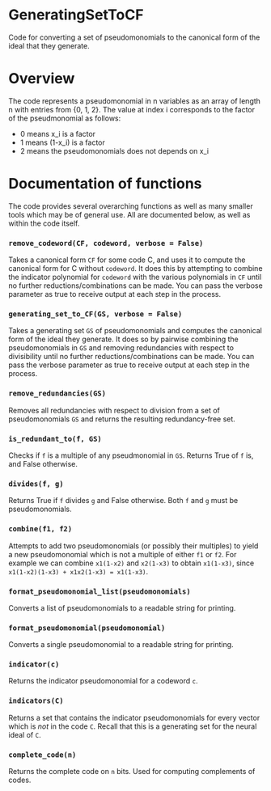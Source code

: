 # GeneratingSetToCF

Code for converting a set of pseudomonomials to the canonical form of the ideal
that they generate.

# Overview

The code represents a pseudomonomial in n variables as an array of length n 
with entries from {0, 1, 2}. The value at index i corresponds to the factor 
of the pseudmonomial as follows:
 * 0 means x_i is a factor
 * 1 means (1-x_i) is a factor
 * 2 means the pseudomonomials does not depends on x_i

# Documentation of functions

The code provides several overarching functions as well as many smaller tools
which may be of general use. All are documented below, as well as within the 
code itself.


### `remove_codeword(CF, codeword, verbose = False)`

Takes a canonical form `CF` for some code C, and uses it to 
compute the canonical form for C without `codeword`. It does this by attempting
to combine the indicator polynomial for `codeword` with the various polynomials
in `CF` until no further reductions/combinations can be made. You can pass the 
verbose parameter as true to receive output at each step in the process.


### `generating_set_to_CF(GS, verbose = False)`

Takes a generating set `GS` of pseudomonomials and computes the
canonical form of the ideal they generate. It does so by pairwise combining
the pseudomonomials in `GS` and removing redundancies with respect to 
divisibility until no further reductions/combinations can be made. You can pass
the verbose parameter as true to receive output at each step in the process.


### `remove_redundancies(GS)`

Removes all redundancies with respect to division from a set of
pseudomonomials `GS` and returns the resulting redundancy-free set.


### `is_redundant_to(f, GS)`

Checks if `f` is a multiple of any pseudmonomial in `GS`. Returns
True of `f` is, and False otherwise.


### `divides(f, g)`

Returns True if `f` divides `g` and False otherwise. Both `f` and
`g` must be pseudomonomials. 


### `combine(f1, f2)`

Attempts to add two pseudomonomials (or possibly their multiples) to yield
a new pseudomonomial which is not a multiple of either `f1` or `f2`. For
example we can combine `x1(1-x2)` and `x2(1-x3)` to obtain `x1(1-x3)`, since
`x1(1-x2)(1-x3) + x1x2(1-x3) = x1(1-x3)`.


### `format_pseudomonomial_list(pseudomonomials)`

Converts a list of pseudomonomials to a readable string for printing.


### `format_pseudomonomial(pseudomonomial)`

Converts a single pseudomonomial to a readable string for printing.


### `indicator(c)`

Returns the indicator pseudomonomial for a codeword `c`.


### `indicators(C)`

Returns a set that contains the indicator pseudomonomials for every vector
which is *not* in the code `C`. Recall that this is a generating set for the
neural ideal of `C`.


### `complete_code(n)`

Returns the complete code on `n` bits. Used for computing complements of codes.